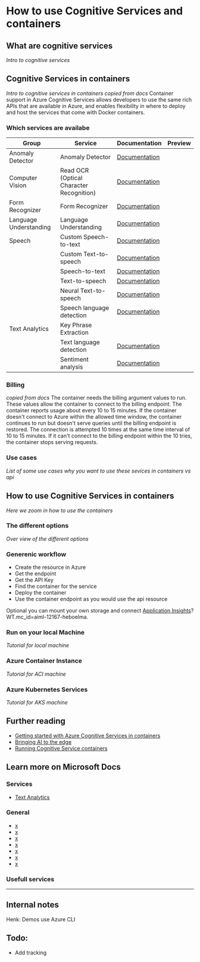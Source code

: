 # How to use Cognitive Services and containers


## What are cognitive services
*Intro to cognitive services*

## Cognitive Services in containers
*Intro to cognitive services in containers*
*copied from docs*  Container support in Azure Cognitive Services allows developers to use the same rich APIs that are available in Azure, and enables flexibility in where to deploy and host the services that come with Docker containers.

### Which services are availabe
| Group | Service | Documentation | Preview |
| -- | -- | -- | -- |
| Anomaly Detector | Anomaly Detector | [Documentation](https://docs.microsoft.com/azure/cognitive-services/anomaly-detector/anomaly-detector-container-howto?WT.mc_id=aiml-12167-heboelma) |
| Computer Vision | Read OCR (Optical Character Recognition) | [Documentation](https://docs.microsoft.com/azure/cognitive-services/computer-vision/computer-vision-how-to-install-containers?WT.mc_id=aiml-12167-heboelma)
| Form Recognizer | Form Recognizer | [Documentation](https://docs.microsoft.com/azure/cognitive-services/form-recognizer/form-recognizer-container-howto?) |
| Language Understanding | Language Understanding | [Documentation](https://docs.microsoft.com/azure/cognitive-services/luis/luis-container-howto?WT.mc_id=aiml-12167-heboelma)|  
| Speech | Custom Speech-to-text | [Documentation](https://docs.microsoft.com/azure/cognitive-services/speech-service/speech-container-howto?tabs=cstt&WT.mc_id=aiml-12167-heboelma) |
| | Custom Text-to-speech | [Documentation](https://docs.microsoft.com/azure/cognitive-services/speech-service/speech-container-howto?tabs=ctts&WT.mc_id=aiml-12167-heboelma) |
| | Speech-to-text |  [Documentation](https://docs.microsoft.com/azure/cognitive-services/speech-service/speech-container-howto?tabs=stt&WT.mc_id=aiml-12167-heboelma) |
| | Text-to-speech | [Documentation](https://docs.microsoft.com/azure/cognitive-services/speech-service/speech-container-howto?tabs=tts&WT.mc_id=aiml-12167-heboelma) |
| | Neural Text-to-speech | [Documentation](https://docs.microsoft.com/azure/cognitive-services/speech-service/speech-container-howto?tabs=ntts&WT.mc_id=aiml-12167-heboelma) |
| | Speech language detection | [Documentation](https://docs.microsoft.com/azure/cognitive-services/speech-service/speech-container-howto?tabs=lid&WT.mc_id=aiml-12167-heboelma) |
| Text Analytics | Key Phrase Extraction | 
| | Text language detection | [Documentation](https://docs.microsoft.com/azure/cognitive-services/text-analytics/how-tos/text-analytics-how-to-install-containers?tabs=language&WT.mc_id=aiml-12167-heboelma) |
| | Sentiment analysis | [Documentation](https://docs.microsoft.com/azure/cognitive-services/text-analytics/how-tos/text-analytics-how-to-install-containers?tabs=sentiment&WT.mc_id=aiml-12167-heboelma) |


### Billing
*copied from docs* The container needs the billing argument values to run. These values allow the container to connect to the billing endpoint. The container reports usage about every 10 to 15 minutes. If the container doesn't connect to Azure within the allowed time window, the container continues to run but doesn't serve queries until the billing endpoint is restored. The connection is attempted 10 times at the same time interval of 10 to 15 minutes. If it can't connect to the billing endpoint within the 10 tries, the container stops serving requests.


### Use cases
*List of some use cases why you want to use these sevices in containers vs api*


## How to use Cognitive Services in containers
*Here we zoom in how to use the containers*

### The different options
*Over view of the different options*

### Generenic workflow
- Create the resource in Azure
- Get the endpoint 
- Get the API Key
- Find the container for the service
- Deploy the container
- Use the container endpoint as you would use the api resource

Optional you can mount your own storage and connect [Application Insights](https://docs.microsoft.com/azure/azure-monitor/app/app-insights-overview)?WT.mc_id=aiml-12167-heboelma.


### Run on your local Machine
*Tutorial for local machine*

### Azure Container Instance
*Tutorial for ACI machine*

### Azure Kubernetes Services
*Tutorial for AKS machine*

## Further reading
- [Getting started with Azure Cognitive Services in containers](https://azure.microsoft.com/blog/getting-started-with-azure-cognitive-services-in-containers/?WT.mc_id=aiml-12167-heboelma)
- [Bringing AI to the edge](https://azure.microsoft.com/blog/bringing-ai-to-the-edge/?WT.mc_id=aiml-12167-heboelma)
- [Running Cognitive Service containers](https://azure.microsoft.com/blog/running-cognitive-service-containers/?WT.mc_id=aiml-12167-heboelma)

## Learn more on Microsoft Docs

### Services
- [Text Analytics](https://docs.microsoft.com/azure/cognitive-services/text-analytics/how-tos/text-analytics-how-to-install-containers)

### General
- [x](https://docs.microsoft.com/azure/cognitive-services/containers?WT.mc_id=aiml-12167-heboelma)
- [x](https://docs.microsoft.com/azure/cognitive-services/cognitive-services-container-support?WT.mc_id=aiml-12167-heboelma)
- [x](https://docs.microsoft.com/azure/cognitive-services/containers/container-reuse-recipe?WT.mc_id=aiml-12167-heboelma)
- [x](https://docs.microsoft.com/azure/cognitive-services/containers/azure-container-instance-recipe?WT.mc_id=aiml-12167-heboelma)
- [x](https://docs.microsoft.com/azure/cognitive-services/containers/azure-kubernetes-recipe?WT.mc_id=aiml-12167-heboelma)
- [x](https://docs.microsoft.com/azure/cognitive-services/containers/docker-compose-recipe?WT.mc_id=aiml-12167-heboelma)
- [x](https://docs.microsoft.com/azure/cognitive-services/containers/container-faq?WT.mc_id=aiml-12167-heboelma)

### Usefull services






-------
## Internal notes

Henk: Demos use Azure CLI


## Todo:
- Add tracking




